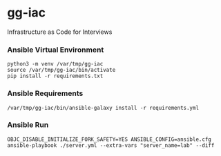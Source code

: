 # gg-iac
Infrastructure as Code for Interviews

### Ansible Virtual Environment

```
python3 -m venv /var/tmp/gg-iac
source /var/tmp/gg-iac/bin/activate
pip install -r requirements.txt
```

### Ansible Requirements

```
/var/tmp/gg-iac/bin/ansible-galaxy install -r requirements.yml
```

### Ansible Run

```
OBJC_DISABLE_INITIALIZE_FORK_SAFETY=YES ANSIBLE_CONFIG=ansible.cfg ansible-playbook ./server.yml --extra-vars "server_name=lab" --diff
```
